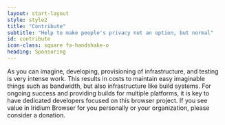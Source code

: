```yaml
---
layout: start-layout
style: style2
title: "Contribute"
subtitle: "Help to make people's privacy not an option, but normal"
id: contribute
icon-class: square fa-handshake-o
heading: Sponsoring
---
```


As you can imagine, developing, provisioning of infrastructure, and testing is very intense work. This results in costs to maintain easy imaginable things such as bandwidth, but also infrastructure like build systems. For ongoing success and providing builds for multiple platforms, it is key to have dedicated developers focused on this browser project. If you see value in Iridium Browser for you personally or your organization, please consider a donation.